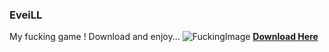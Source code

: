 ### EveiLL
My fucking game ! Download and enjoy...
![FuckingImage](https://media.tenor.com/images/dab69979bf3571ea4688a55083f52d1b/tenor.gif)
[**Download Here**](https://raw.githubusercontent.com/Rizowan/rizowan.github.io/master/Release/EveiLL/latest%20chokchoka%20sawa.rar)
